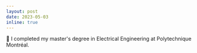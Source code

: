 ```yaml
---
layout: post
date: 2023-05-03
inline: true
---
```


🤾 I completed my master's degree in Electrical Engineering at Polytechnique Montréal.
